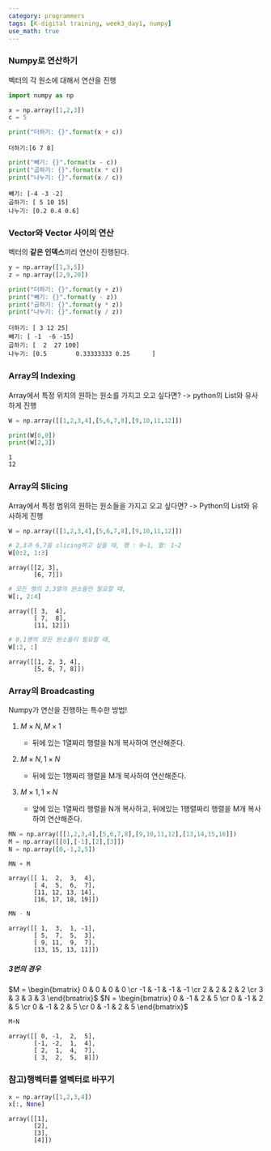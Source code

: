 ```yaml
---
category: programmers
tags: [K-digital training, week3_day1, numpy]
use_math: true
---
```


### Numpy로 연산하기

벡터의 각 원소에 대해서 연산을 진행


```python
import numpy as np
```


```python
x = np.array([1,2,3])
c = 5

print("더하기: {}".format(x + c)) 
```

    더하기:[6 7 8]



```python
print("빼기: {}".format(x - c))
print("곱하기: {}".format(x * c))
print("나누기: {}".format(x / c))
```

    빼기: [-4 -3 -2]
    곱하기: [ 5 10 15]
    나누기: [0.2 0.4 0.6]


### Vector와 Vector 사이의 연산

벡터의 **같은 인덱스**끼리 연산이 진행된다.


```python
y = np.array([1,3,5])
z = np.array([2,9,20])
```


```python
print("더하기: {}".format(y + z)) 
print("빼기: {}".format(y - z))
print("곱하기: {}".format(y * z))
print("나누기: {}".format(y / z))
```

    더하기: [ 3 12 25]
    빼기: [ -1  -6 -15]
    곱하기: [  2  27 100]
    나누기: [0.5        0.33333333 0.25      ]


### Array의 Indexing

Array에서 특정 위치의 원하는 원소를 가지고 오고 싶다면?
-> python의 List와 유사하게 진행


```python
W = np.array([[1,2,3,4],[5,6,7,8],[9,10,11,12]])

print(W[0,0])
print(W[2,3])
```

    1
    12


### Array의 Slicing

Array에서 특정 범위의 원하는 원소들을 가지고 오고 싶다면? -> Python의 List와 유사하게 진행


```python
W = np.array([[1,2,3,4],[5,6,7,8],[9,10,11,12]])

# 2,3과 6,7을 slicing하고 싶을 때, 행 : 0~1, 열: 1~2
W[0:2, 1:3]
```




    array([[2, 3],
           [6, 7]])




```python
# 모든 행의 2,3열의 원소들만 필요할 때,
W[:, 2:4]
```




    array([[ 3,  4],
           [ 7,  8],
           [11, 12]])




```python
# 0,1행의 모든 원소들이 필요할 때,
W[:2, :]
```




    array([[1, 2, 3, 4],
           [5, 6, 7, 8]])



### Array의 Broadcasting

Numpy가 연산을 진행하는 특수한 방법!

1. $M\times N, M \times 1$
    - 뒤에 있는 1열짜리 행렬을 N개 복사하여 연산해준다.
 
2. $M\times N, 1 \times N$
    - 뒤에 있는 1행짜리 행렬을 M개 복사하여 연산해준다.
    
3. $M\times 1, 1 \times N$
    - 앞에 있는 1열짜리 행렬을 N개 복사하고, 뒤에있는 1행렬짜리 행렬을 M개 복사하여 연산해준다.


```python
MN = np.array([[1,2,3,4],[5,6,7,8],[9,10,11,12],[13,14,15,16]])
M = np.array([[0],[-1],[2],[3]])
N = np.array([0,-1,2,5])
```


```python
MN + M
```




    array([[ 1,  2,  3,  4],
           [ 4,  5,  6,  7],
           [11, 12, 13, 14],
           [16, 17, 18, 19]])




```python
MN - N
```




    array([[ 1,  3,  1, -1],
           [ 5,  7,  5,  3],
           [ 9, 11,  9,  7],
           [13, 15, 13, 11]])



##### 3번의 경우
$M = \begin{bmatrix} 0 & 0 & 0 & 0 \cr -1 & -1 & -1 & -1 \cr 2 & 2 & 2 & 2 \cr 3 & 3 & 3 & 3 \end{bmatrix}$ $N = \begin{bmatrix} 0 & -1 & 2 & 5 \cr 0 & -1 & 2 & 5 \cr 0 & -1 & 2 & 5 \cr 0 & -1 & 2 & 5 \end{bmatrix}$   



```python
M+N
```




    array([[ 0, -1,  2,  5],
           [-1, -2,  1,  4],
           [ 2,  1,  4,  7],
           [ 3,  2,  5,  8]])



### 참고)행벡터를 열벡터로 바꾸기


```python
x = np.array([1,2,3,4])
x[:, None]
```




    array([[1],
           [2],
           [3],
           [4]])


